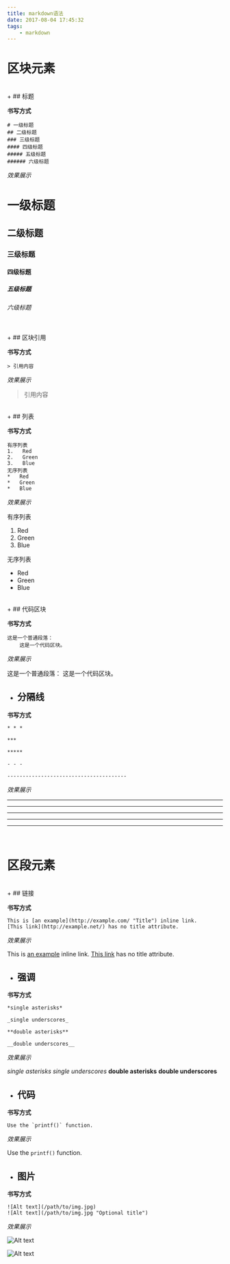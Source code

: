 ```yaml
---
title: markdown语法
date: 2017-08-04 17:45:32
tags:
    - markdown
---
```

# 区块元素
<br/> 
+ ## 标题

**书写方式**


    # 一级标题
    ## 二级标题
    ### 三级标题
    #### 四级标题
    ##### 五级标题
    ###### 六级标题
<!-- more -->


*效果展示*
# 一级标题
## 二级标题
### 三级标题
#### 四级标题
##### 五级标题
###### 六级标题

<br/>   
+ ## 区块引用

**书写方式**


    > 引用内容

*效果展示*

>  引用内容

<br/>   
+ ## 列表

**书写方式**


    有序列表
    1.   Red
    2.   Green
    3.   Blue   
    无序列表
    *   Red
    *   Green
    *   Blue

*效果展示*

有序列表
1.   Red
2.   Green
3.   Blue 

无序列表
*   Red
*   Green
*   Blue

<br/> 
+ ## 代码区块

**书写方式**


    这是一个普通段落：
        这是一个代码区块。

*效果展示*

这是一个普通段落：
    这是一个代码区块。
<br/> 

+ ## 分隔线

**书写方式**


    * * *

    ***

    *****

    - - -

    ---------------------------------------

*效果展示*

* * *

***

*****

- - -

---------------------------------------

<br/> 

# 区段元素

<br/>
+ ## 链接

**书写方式**

    This is [an example](http://example.com/ "Title") inline link.
    [This link](http://example.net/) has no title attribute.

*效果展示*

This is [an example](http://example.com/ "Title") inline link.
[This link](http://example.net/) has no title attribute.
<br/> 
+ ## 强调

**书写方式**

    *single asterisks*

    _single underscores_

    **double asterisks**

    __double underscores__

*效果展示*

*single asterisks*
_single underscores_
**double asterisks**
__double underscores__
<br/> 
+ ## 代码

**书写方式**

    Use the `printf()` function.

*效果展示*

Use the `printf()` function.
<br/> 
+ ## 图片

**书写方式**

    ![Alt text](/path/to/img.jpg)
    ![Alt text](/path/to/img.jpg "Optional title")

*效果展示*

![Alt text](1.png)

![Alt text](1.png "Optional title")
<br/>